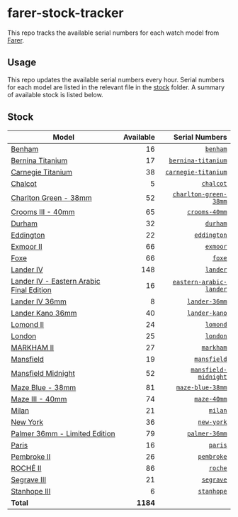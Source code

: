 # farer-stock-tracker

This repo tracks the available serial numbers for each watch model from [Farer](https://farer.com).

## Usage

This repo updates the available serial numbers every hour. Serial numbers for each model are listed in the relevant file in the [stock](./stock) folder. A summary of available stock is listed below.

## Stock

| Model | Available | Serial Numbers |
| ----- | --------: | -------------: |
| [Benham](https://usd.farer.com/products/benham) | 16 | [`benham`](./stock/benham) |
| [Bernina Titanium](https://usd.farer.com/products/bernina-titanium) | 17 | [`bernina-titanium`](./stock/bernina-titanium) |
| [Carnegie Titanium](https://usd.farer.com/products/carnegie-titanium) | 38 | [`carnegie-titanium`](./stock/carnegie-titanium) |
| [Chalcot](https://usd.farer.com/products/chalcot) | 5 | [`chalcot`](./stock/chalcot) |
| [Charlton Green - 38mm](https://usd.farer.com/products/charlton-green-38mm) | 52 | [`charlton-green-38mm`](./stock/charlton-green-38mm) |
| [Crooms III - 40mm](https://usd.farer.com/products/crooms-40mm) | 65 | [`crooms-40mm`](./stock/crooms-40mm) |
| [Durham](https://usd.farer.com/products/durham) | 32 | [`durham`](./stock/durham) |
| [Eddington](https://usd.farer.com/products/eddington) | 22 | [`eddington`](./stock/eddington) |
| [Exmoor II](https://usd.farer.com/products/exmoor) | 66 | [`exmoor`](./stock/exmoor) |
| [Foxe](https://usd.farer.com/products/foxe) | 66 | [`foxe`](./stock/foxe) |
| [Lander IV](https://usd.farer.com/products/lander) | 148 | [`lander`](./stock/lander) |
| [Lander IV - Eastern Arabic Final Edition](https://usd.farer.com/products/eastern-arabic-lander) | 16 | [`eastern-arabic-lander`](./stock/eastern-arabic-lander) |
| [Lander IV 36mm](https://usd.farer.com/products/lander-36mm) | 8 | [`lander-36mm`](./stock/lander-36mm) |
| [Lander Kano 36mm](https://usd.farer.com/products/lander-kano) | 40 | [`lander-kano`](./stock/lander-kano) |
| [Lomond II](https://usd.farer.com/products/lomond) | 24 | [`lomond`](./stock/lomond) |
| [London](https://usd.farer.com/products/london) | 25 | [`london`](./stock/london) |
| [MARKHAM II](https://usd.farer.com/products/markham) | 27 | [`markham`](./stock/markham) |
| [Mansfield](https://usd.farer.com/products/mansfield) | 19 | [`mansfield`](./stock/mansfield) |
| [Mansfield Midnight](https://usd.farer.com/products/mansfield-midnight) | 52 | [`mansfield-midnight`](./stock/mansfield-midnight) |
| [Maze Blue - 38mm](https://usd.farer.com/products/maze-blue-38mm) | 81 | [`maze-blue-38mm`](./stock/maze-blue-38mm) |
| [Maze III - 40mm](https://usd.farer.com/products/maze-40mm) | 74 | [`maze-40mm`](./stock/maze-40mm) |
| [Milan](https://usd.farer.com/products/milan) | 21 | [`milan`](./stock/milan) |
| [New York](https://usd.farer.com/products/new-york) | 36 | [`new-york`](./stock/new-york) |
| [Palmer 36mm - Limited Edition](https://usd.farer.com/products/palmer-36mm) | 79 | [`palmer-36mm`](./stock/palmer-36mm) |
| [Paris](https://usd.farer.com/products/paris) | 16 | [`paris`](./stock/paris) |
| [Pembroke II](https://usd.farer.com/products/pembroke) | 26 | [`pembroke`](./stock/pembroke) |
| [ROCHÉ II](https://usd.farer.com/products/roche) | 86 | [`roche`](./stock/roche) |
| [Segrave III](https://usd.farer.com/products/segrave) | 21 | [`segrave`](./stock/segrave) |
| [Stanhope III](https://usd.farer.com/products/stanhope) | 6 | [`stanhope`](./stock/stanhope) |
| **Total** | **1184** | |
